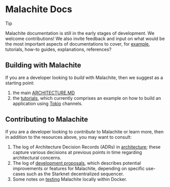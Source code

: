# Malachite Docs

> [!TIP]
> Malachite documentation is still in the early stages of development.
> We welcome contributions!
> We also invite feedback and input on what would be the most important aspects
> of documentations to cover, for [example](https://diataxis.fr/), tutorials, 
> how-to guides, explanations, references?

## Building with Malachite

If you are a developer looking to _build_ with Malachite,
then we suggest as a starting point:

1. the main [ARCHITECTURE.MD](../ARCHITECTURE.md)
2. the [tutorials](tutorials), which currently comprises an example on how to build an application using [Tokio](https://tokio.rs) channels.

## Contributing to Malachite

If you are a developer looking to _contribute_ to Malachite or learn more,
then in addition to the resources above, you may want to consult:

1. The log of Architecture Decision Records (ADRs) in [architecture](./architecture); these capture various decisions at previous points in time regarding architectural concerns.
2. The log of [development proposals](./development-proposals), which describes potential improvements or features for Malachite, depending on specific use-cases such as the Starknet decentralized sequencer.
3. Some notes on [testing](./testing) Malachite locally within Docker.
